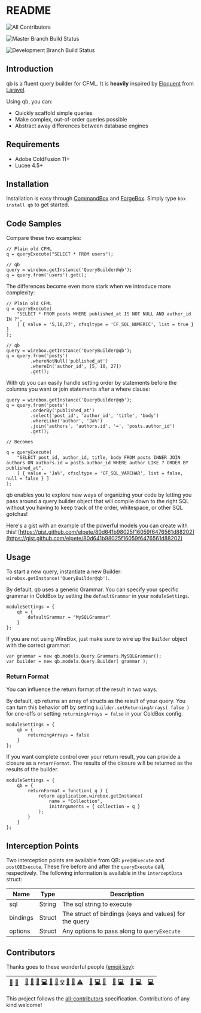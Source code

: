 # README

![All Contributors](https://img.shields.io/badge/all_contributors-6-orange.svg?style=flat-square)

![Master Branch Build Status](https://img.shields.io/travis/coldbox-modules/qb/master.svg?style=flat-square&label=master)

![Development Branch Build Status](https://img.shields.io/travis/coldbox-modules/qb/development.svg?style=flat-square&label=development)

## Introduction

qb is a fluent query builder for CFML. It is **heavily** inspired by [Eloquent](https://laravel.com/docs/5.3/eloquent) from [Laravel](https://laravel.com/).

Using qb, you can:

* Quickly scaffold simple queries
* Make complex, out-of-order queries possible
* Abstract away differences between database engines

## Requirements

* Adobe ColdFusion 11+
* Lucee 4.5+

## Installation

Installation is easy through [CommandBox](https://www.ortussolutions.com/products/commandbox) and [ForgeBox](https://www.coldbox.org/forgebox). Simply type `box install qb` to get started.

## Code Samples

Compare these two examples:

```text
// Plain old CFML
q = queryExecute("SELECT * FROM users");

// qb
query = wirebox.getInstance('QueryBuilder@qb');
q = query.from('users').get();
```

The differences become even more stark when we introduce more complexity:

```text
// Plain old CFML
q = queryExecute(
    "SELECT * FROM posts WHERE published_at IS NOT NULL AND author_id IN ?",
    [ { value = '5,10,27', cfsqltype = 'CF_SQL_NUMERIC', list = true } ]
);

// qb
query = wirebox.getInstance('QueryBuilder@qb');
q = query.from('posts')
         .whereNotNull('published_at')
         .whereIn('author_id', [5, 10, 27])
         .get();
```

With qb you can easily handle setting order by statements before the columns you want or join statements after a where clause:

```text
query = wirebox.getInstance('QueryBuilder@qb');
q = query.from('posts')
         .orderBy('published_at')
         .select('post_id', 'author_id', 'title', 'body')
         .whereLike('author', 'Ja%')
         .join('authors', 'authors.id', '=', 'posts.author_id')
         .get();

// Becomes

q = queryExecute(
    "SELECT post_id, author_id, title, body FROM posts INNER JOIN authors ON authors.id = posts.author_id WHERE author LIKE ? ORDER BY published_at",
    [ { value = 'Ja%', cfsqltype = 'CF_SQL_VARCHAR', list = false, null = false } ]
);
```

qb enables you to explore new ways of organizing your code by letting you pass around a query builder object that will compile down to the right SQL without you having to keep track of the order, whitespace, or other SQL gotchas!

Here's a gist with an example of the powerful models you can create with this! [https://gist.github.com/elpete/80d641b98025f16059f6476561d88202](https://gist.github.com/elpete/80d641b98025f16059f6476561d88202)

## Usage

To start a new query, instantiate a new Builder: `wirebox.getInstance('QueryBuilder@qb')`.

By default, qb uses a generic Grammar. You can specify your specific grammar in ColdBox by setting the `defaultGrammar` in your `moduleSettings`.

```text
moduleSettings = {
    qb = {
        defaultGrammar = "MySQLGrammar"
    }
};
```

If you are not using WireBox, just make sure to wire up the `Builder` object with the correct grammar:

```text
var grammar = new qb.models.Query.Grammars.MySQLGrammar();
var builder = new qb.models.Query.Builder( grammar );
```

### Return Format

You can influence the return format of the result in two ways.

By default, qb returns an array of structs as the result of your query. You can turn this behavior off by setting `builder.setReturningArrays( false )` for one-offs or setting `returningArrays = false` in your ColdBox config.

```text
moduleSettings = {
    qb = {
        returningArrays = false
    }
};
```

If you want complete control over your return result, you can provide a closure as a `returnFormat`. The results of the closure will be returned as the results of the builder.

```text
moduleSettings = {
    qb = {
        returnFormat = function( q ) {
            return application.wirebox.getInstance(
                name = "Collection",
                initArguments = { collection = q }
            );
        }
    }
};
```

## Interception Points

Two interception points are available from QB: `preQBExecute` and `postQBExecute`. These fire before and after the `queryExecute` call, respectively. The following information is available in the `interceptData` struct:

| Name | Type | Description |
| --- | --- | --- |
| sql | String | The sql string to execute |
| bindings | Struct | The struct of bindings \(keys and values\) for the query |
| options | Struct | Any options to pass along to `queryExecute` |

## Contributors

Thanks goes to these wonderful people \([emoji key](https://github.com/kentcdodds/all-contributors#emoji-key)\):

|  [📝](readme.md#blog-tonyjunkes) [📖](https://github.com/elpete/qb-docs/commits?author=tonyjunkes) |  [💬](readme.md#question-elpete) [📝](readme.md#blog-elpete) [🐛](https://github.com/elpete/qb-docs/issues?q=author%3Aelpete) [💻](https://github.com/elpete/qb-docs/commits?author=elpete) [🎨](readme.md#design-elpete) [📖](https://github.com/elpete/qb-docs/commits?author=elpete) [💡](readme.md#example-elpete) [👀](readme.md#review-elpete) [📢](readme.md#talk-elpete) [⚠️](https://github.com/elpete/qb-docs/commits?author=elpete) |  [🐛](https://github.com/elpete/qb-docs/issues?q=author%3ABluewaterSolutions) [💻](https://github.com/elpete/qb-docs/commits?author=BluewaterSolutions) [📖](https://github.com/elpete/qb-docs/commits?author=BluewaterSolutions) |  [🐛](https://github.com/elpete/qb-docs/issues?q=author%3Amurphydan) [💻](https://github.com/elpete/qb-docs/commits?author=murphydan) |  [💬](readme.md#question-aliaspooryorik) [💻](https://github.com/elpete/qb-docs/commits?author=aliaspooryorik) |  [💻](https://github.com/elpete/qb-docs/commits?author=timmaybrown) |
| :---: | :---: | :---: | :---: | :---: | :---: |


This project follows the [all-contributors](https://github.com/kentcdodds/all-contributors) specification. Contributions of any kind welcome!

